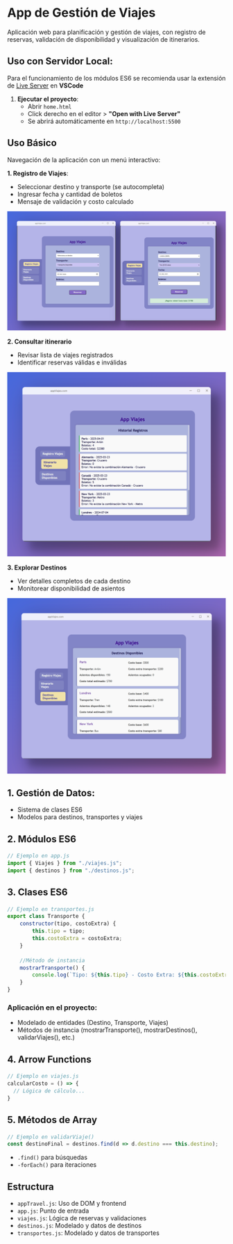 # App de Gestión de Viajes
Aplicación web para planificación y gestión de viajes, con registro de reservas, validación de disponibilidad y visualización de itinerarios.

## Uso con Servidor Local:
Para el funcionamiento de los módulos ES6 se recomienda usar la extensión de [Live Server](https://marketplace.visualstudio.com/items?itemName=ritwickdey.LiveServer) en **VSCode**

1. **Ejecutar el proyecto**:
    -   Abrir `home.html`
    -   Click derecho en el editor > **"Open with Live Server"**
    -   Se abrirá automáticamente en `http://localhost:5500`

## Uso Básico
Navegación de la aplicación con un menú interactivo:

**1. Registro de Viajes**: 
-   Seleccionar destino y transporte (se autocompleta)
-   Ingresar fecha y cantidad de boletos
-   Mensaje de validación y costo calculado

 ![Vista Previa](./assets/media/landing1.png)

**2. Consultar itinerario**
-   Revisar lista de viajes registrados
-   Identificar reservas válidas e inválidas

 ![Vista Previa](./assets/media/viajes.png)

**3. Explorar Destinos**
-   Ver detalles completos de cada destino
-   Monitorear disponibilidad de asientos

 ![Vista Previa](./assets/media/registros.png)

## 1. Gestión de Datos: 
  - Sistema de clases ES6
  - Modelos para destinos, transportes y viajes

## 2. Módulos ES6
```javascript
// Ejemplo en app.js
import { Viajes } from "./viajes.js";
import { destinos } from "./destinos.js";
```

## 3. Clases ES6
```javascript
// Ejemplo en transportes.js
export class Transporte {
    constructor(tipo, costoExtra) {
        this.tipo = tipo;
        this.costoExtra = costoExtra;
    }

    //Método de instancia
    mostrarTransporte() {
        console.log(`Tipo: ${this.tipo} - Costo Extra: ${this.costoExtra}`);
    }
}
```

### Aplicación en el proyecto:
- Modelado de entidades (Destino, Transporte, Viajes)
- Métodos de instancia (mostrarTransporte(), mostrarDestinos(), validarViajes(), etc.)

## 4. Arrow Functions
```javascript
// Ejemplo en viajes.js
calcularCosto = () => {
  // Lógica de cálculo...
}
```

## 5. Métodos de Array
```javascript
// Ejemplo en validarViaje()
const destinoFinal = destinos.find(d => d.destino === this.destino);
```
- `.find()` para búsquedas
- `-forEach()` para iteraciones

## Estructura 
- `appTravel.js`: Uso de DOM y frontend
- `app.js`: Punto de entrada
- `viajes.js`: Lógica de reservas y validaciones
- `destinos.js`: Modelado y  datos de destinos
- `transportes.js`: Modelado y datos de transportes